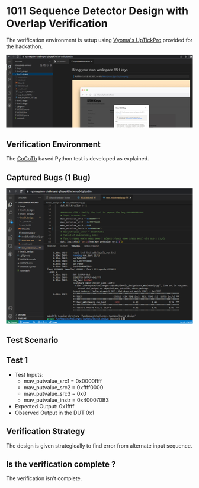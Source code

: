 # 1011 Sequence Detector Design with Overlap Verification

The verification environment is setup using [Vyoma's UpTickPro](https://vyomasystems.com) provided for the hackathon.

![](../imgs/level1_design2_banner.png)


## Verification Environment

The [CoCoTb](https://www.cocotb.org/) based Python test is developed as explained. 

## Captured Bugs (1 Bug)

![](../imgs/level2_design_bug_1.png)


## Test Scenario

## Test 1
- Test Inputs: 
    - mav_putvalue_src1 = 0x0000ffff
    - mav_putvalue_src2 = 0xffff0000
    - mav_putvalue_src3 = 0x0
    - mav_putvalue_instr = 0x400070B3                   
- Expected Output: 0x1ffff
- Observed Output in the DUT 0x1

## Verification Strategy

The design is given strategically to find error from alternate input sequence.

## Is the verification complete ?

The verification isn't complete.